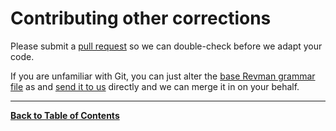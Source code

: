 Contributing other corrections
==============================
Please submit a [pull request](https://help.github.com/en/articles/about-pull-requests) so we can double-check before we adapt your code.

If you are unfamiliar with Git, you can just alter the [base Revman grammar file](./grammars/hal-en.html) as and [send it to us](mailto:matt_carter@bond.edu.au) directly and we can merge it in on your behalf.


---

**[Back to Table of Contents](../README.md)**
